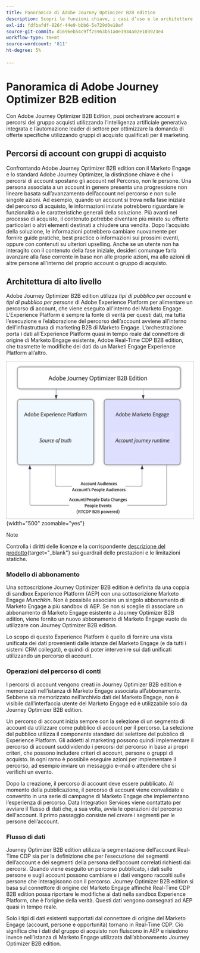 ```yaml
---
title: Panoramica di Adobe Journey Optimizer B2B edition
description: Scopri le funzioni chiave, i casi d’uso e le architetture di Adobe Journey Optimizer B2B Edition.
exl-id: fdfbafdf-826f-44e9-bbb6-5e729d0e18ef
source-git-commit: d1696eb54c9ff25963b51a0e3934a02e103923e4
workflow-type: tm+mt
source-wordcount: '811'
ht-degree: 5%

---
```


# Panoramica di Adobe Journey Optimizer B2B edition

Con Adobe Journey Optimizer B2B Edition, puoi orchestrare account e percorsi del gruppo acquisti utilizzando l’intelligenza artificiale generativa integrata e l’automazione leader di settore per ottimizzare la domanda di offerte specifiche utilizzando gruppi di acquisto qualificati per il marketing.

## Percorsi di account con gruppi di acquisto

Confrontando Adobe Journey Optimizer B2B edition con il Marketo Engage e lo standard Adobe Journey Optimizer, la distinzione chiave è che i percorsi di account spostano gli account nel Percorso, non le persone. Una persona associata a un account in genere presenta una progressione non lineare basata sull’avanzamento dell’account nel percorso e non sulle singole azioni. Ad esempio, quando un account si trova nella fase iniziale del percorso di acquisto, le informazioni inviate potrebbero riguardare le funzionalità o le caratteristiche generali della soluzione. Più avanti nel processo di acquisto, il contenuto potrebbe diventare più mirato su offerte particolari o altri elementi destinati a chiudere una vendita. Dopo l’acquisto della soluzione, le informazioni potrebbero cambiare nuovamente per fornire guide pratiche, best practice o informazioni sui prossimi eventi, oppure con contenuti su ulteriori upselling. Anche se un utente non ha interagito con il contenuto della fase iniziale, desideri comunque farla avanzare alla fase corrente in base non alle proprie azioni, ma alle azioni di altre persone all’interno del proprio account o gruppo di acquisto.

## Architettura di alto livello

Adobe Journey Optimizer B2B edition utilizza _tipi di pubblico per account_ e _tipi di pubblico per persone_ di Adobe Experience Platform per alimentare un percorso di account, che viene eseguito all&#39;interno del Marketo Engage. L’Experience Platform è sempre la fonte di verità per questi dati, ma tutta l’esecuzione e l’elaborazione del percorso dell’account avviene all’interno dell’infrastruttura di marketing B2B di Marketo Engage. L’orchestrazione porta i dati all’Experience Platform quasi in tempo reale dal connettore di origine di Marketo Engage esistente, Adobe Real-Time CDP B2B edition, che trasmette le modifiche dei dati da un Marketi Engage Experience Platform all’altro.

![Architettura dei dati di alto livello](./assets/high-level-data-architecture.png){width="500" zoomable="yes"}

>[!NOTE]
>
>Controlla i diritti delle licenze e la corrispondente [descrizione del prodotto](https://helpx.adobe.com/legal/product-descriptions/adobe-journey-optimizer-b2b.html){target="_blank"} sui guardrail delle prestazioni e le limitazioni statiche.

### Modello di abbonamento

Una sottoscrizione Journey Optimizer B2B edition è definita da una coppia di sandbox Experience Platform (AEP) con una sottoscrizione Marketo Engage _Munchkin_. Non è possibile associare un singolo abbonamento di Marketo Engage a più sandbox di AEP. Se non si sceglie di associare un abbonamento di Marketo Engage esistente a Journey Optimizer B2B edition, viene fornito un nuovo abbonamento di Marketo Engage vuoto da utilizzare con Journey Optimizer B2B edition.

Lo scopo di questo Experience Platform è quello di fornire una vista unificata dei dati provenienti dalle istanze del Marketo Engage (e da tutti i sistemi CRM collegati), e quindi di poter intervenire sui dati unificati utilizzando un percorso di account.

### Operazioni del percorso di conti

I percorsi di account vengono creati in Journey Optimizer B2B edition e memorizzati nell’istanza di Marketo Engage associata all’abbonamento. Sebbene sia memorizzato nell’archivio dati del Marketo Engage, non è visibile dall’interfaccia utente del Marketo Engage ed è utilizzabile solo da Journey Optimizer B2B edition.

Un percorso di account inizia sempre con la selezione di un segmento di account da utilizzare come pubblico di account per il percorso. La selezione del pubblico utilizza il componente standard del selettore del pubblico di Experience Platform. Gli addetti al marketing possono quindi implementare il percorso di account suddividendo i percorsi del percorso in base ai propri criteri, che possono includere criteri di account, persone o gruppi di acquisto. In ogni ramo è possibile eseguire azioni per implementare il percorso, ad esempio inviare un messaggio e-mail o attendere che si verifichi un evento.

Dopo la creazione, il percorso di account deve essere pubblicato. Al momento della pubblicazione, il percorso di account viene convalidato e convertito in una serie di campagne di Marketo Engage che implementano l’esperienza di percorso. Data Integration Services viene contattato per avviare il flusso di dati che, a sua volta, avvia le operazioni del percorso dell&#39;account. Il primo passaggio consiste nel creare i segmenti per le persone dell’account.

### Flusso di dati

Journey Optimizer B2B edition utilizza la segmentazione dell’account Real-Time CDP sia per la definizione che per l’esecuzione dei segmenti dell’account e dei segmenti della persona dell’account correlati richiesti dai percorsi. Quando viene eseguito un percorso pubblicato, i dati sulle persone e sugli account possono cambiare e i dati vengono raccolti sulle persone che interagiscono con il percorso. Journey Optimizer B2B edition si basa sul connettore di origine del Marketo Engage affinché Real-Time CDP B2B edition possa riportare le modifiche ai dati nella sandbox Experience Platform, che è l’origine della verità.  Questi dati vengono consegnati ad AEP quasi in tempo reale.

Solo i tipi di dati esistenti supportati dal connettore di origine del Marketo Engage (account, persone e opportunità) tornano in Real-Time CDP. Ciò significa che i dati del gruppo di acquisto non fluiscono in AEP e risiedono invece nell’istanza di Marketo Engage utilizzata dall’abbonamento Journey Optimizer B2B edition.
